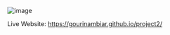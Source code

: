 ![image](https://github.com/user-attachments/assets/65cbc385-eb54-4962-890f-3a89e80d73ea)

Live Website: https://gourinambiar.github.io/project2/
